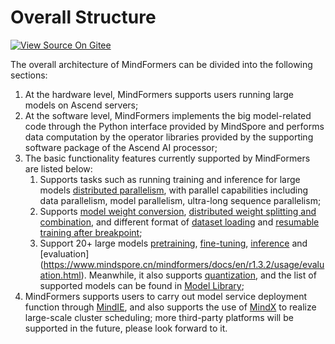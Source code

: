 # Overall Structure

[![View Source On Gitee](https://mindspore-website.obs.cn-north-4.myhuaweicloud.com/website-images/r2.4.10/resource/_static/logo_source_en.svg)](https://gitee.com/mindspore/docs/blob/r2.4.10/docs/mindformers/docs/source_en/start/overview.md)

The overall architecture of MindFormers can be divided into the following sections:

1. At the hardware level, MindFormers supports users running large models on Ascend servers;
2. At the software level, MindFormers implements the big model-related code through the Python interface provided by MindSpore and performs data computation by the operator libraries provided by the supporting software package of the Ascend AI processor;
3. The basic functionality features currently supported by MindFormers are listed below:
   1. Supports tasks such as running training and inference for large models [distributed parallelism](https://www.mindspore.cn/mindformers/docs/en/r1.3.2/function/distributed_parallel.html), with parallel capabilities including data parallelism, model parallelism, ultra-long sequence parallelism;
   2. Supports [model weight conversion](https://www.mindspore.cn/mindformers/docs/en/r1.3.2/function/weight_conversion.html), [distributed weight splitting and combination](https://www.mindspore.cn/mindformers/docs/en/r1.3.2/function/transform_weight.html), and different format of [dataset loading](https://www.mindspore.cn/mindformers/docs/en/r1.3.2/function/dataset.html) and [resumable training after breakpoint](https://www.mindspore.cn/mindformers/docs/en/r1.3.2/function/resume_training.html);
   3. Support 20+ large models [pretraining](https://www.mindspore.cn/mindformers/docs/en/r1.3.2/usage/pre_training.html), [fine-tuning](https://www.mindspore.cn/mindformers/docs/en/r1.3.2/usage/sft_tuning.html), [inference](https://www.mindspore.cn/mindformers/docs/en/r1.3.2/usage/inference.html) and [evaluation] (https://www.mindspore.cn/mindformers/docs/en/r1.3.2/usage/evaluation.html). Meanwhile, it also supports [quantization](https://www.mindspore.cn/mindformers/docs/en/r1.3.2/usage/quantization.html), and the list of supported models can be found in [Model Library](https://www.mindspore.cn/mindformers/docs/en/r1.3.2/start/models.html);
4. MindFormers supports users to carry out model service deployment function through [MindIE](https://www.mindspore.cn/mindformers/docs/en/r1.3.2/usage/mindie_deployment.html), and also supports the use of [MindX]( https://www.hiascend.com/software/mindx-dl) to realize large-scale cluster scheduling; more third-party platforms will be supported in the future, please look forward to it.
